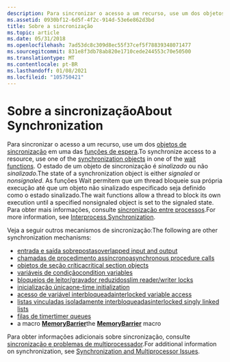 ```yaml
---
description: Para sincronizar o acesso a um recurso, use um dos objetos de sincronização em uma das funções de espera.
ms.assetid: 0930bf12-6d5f-4f2c-914d-53e6e862d3bd
title: Sobre a sincronização
ms.topic: article
ms.date: 05/31/2018
ms.openlocfilehash: 7ad53dc8c309d8ec55f37cef5f78839348071477
ms.sourcegitcommit: 831e8f3db78ab820e1710cede244553c70e50500
ms.translationtype: MT
ms.contentlocale: pt-BR
ms.lasthandoff: 01/08/2021
ms.locfileid: "105750421"
---
```

# <a name="about-synchronization"></a><span data-ttu-id="12cfd-103">Sobre a sincronização</span><span class="sxs-lookup"><span data-stu-id="12cfd-103">About Synchronization</span></span>

<span data-ttu-id="12cfd-104">Para sincronizar o acesso a um recurso, use um dos [objetos de sincronização](synchronization-objects.md) em uma das [funções de espera](wait-functions.md).</span><span class="sxs-lookup"><span data-stu-id="12cfd-104">To synchronize access to a resource, use one of the [synchronization objects](synchronization-objects.md) in one of the [wait functions](wait-functions.md).</span></span> <span data-ttu-id="12cfd-105">O estado de um objeto de sincronização é *sinalizado* ou não *sinalizado*.</span><span class="sxs-lookup"><span data-stu-id="12cfd-105">The state of a synchronization object is either *signaled* or *nonsignaled*.</span></span> <span data-ttu-id="12cfd-106">As funções Wait permitem que um thread bloqueie sua própria execução até que um objeto não sinalizado especificado seja definido como o estado sinalizado.</span><span class="sxs-lookup"><span data-stu-id="12cfd-106">The wait functions allow a thread to block its own execution until a specified nonsignaled object is set to the signaled state.</span></span> <span data-ttu-id="12cfd-107">Para obter mais informações, consulte [sincronização entre processos](interprocess-synchronization.md).</span><span class="sxs-lookup"><span data-stu-id="12cfd-107">For more information, see [Interprocess Synchronization](interprocess-synchronization.md).</span></span>

<span data-ttu-id="12cfd-108">Veja a seguir outros mecanismos de sincronização:</span><span class="sxs-lookup"><span data-stu-id="12cfd-108">The following are other synchronization mechanisms:</span></span>

-   [<span data-ttu-id="12cfd-109">entrada e saída sobrepostas</span><span class="sxs-lookup"><span data-stu-id="12cfd-109">overlapped input and output</span></span>](synchronization-and-overlapped-input-and-output.md)
-   [<span data-ttu-id="12cfd-110">chamadas de procedimento assíncrono</span><span class="sxs-lookup"><span data-stu-id="12cfd-110">asynchronous procedure calls</span></span>](asynchronous-procedure-calls.md)
-   [<span data-ttu-id="12cfd-111">objetos de seção crítica</span><span class="sxs-lookup"><span data-stu-id="12cfd-111">critical section objects</span></span>](critical-section-objects.md)
-   [<span data-ttu-id="12cfd-112">variáveis de condição</span><span class="sxs-lookup"><span data-stu-id="12cfd-112">condition variables</span></span>](condition-variables.md)
-   [<span data-ttu-id="12cfd-113">bloqueios de leitor/gravador reduzidos</span><span class="sxs-lookup"><span data-stu-id="12cfd-113">slim reader/writer locks</span></span>](slim-reader-writer--srw--locks.md)
-   [<span data-ttu-id="12cfd-114">inicialização única</span><span class="sxs-lookup"><span data-stu-id="12cfd-114">one-time initialization</span></span>](one-time-initialization.md)
-   [<span data-ttu-id="12cfd-115">acesso de variável interbloqueada</span><span class="sxs-lookup"><span data-stu-id="12cfd-115">interlocked variable access</span></span>](interlocked-variable-access.md)
-   [<span data-ttu-id="12cfd-116">listas vinculadas isoladamente interbloqueadas</span><span class="sxs-lookup"><span data-stu-id="12cfd-116">interlocked singly linked lists</span></span>](interlocked-singly-linked-lists.md)
-   [<span data-ttu-id="12cfd-117">filas de timer</span><span class="sxs-lookup"><span data-stu-id="12cfd-117">timer queues</span></span>](timer-queues.md)
-   <span data-ttu-id="12cfd-118">a macro [**MemoryBarrier**](/windows/win32/api/winnt/nf-winnt-memorybarrier)</span><span class="sxs-lookup"><span data-stu-id="12cfd-118">the [**MemoryBarrier**](/windows/win32/api/winnt/nf-winnt-memorybarrier) macro</span></span>

<span data-ttu-id="12cfd-119">Para obter informações adicionais sobre sincronização, consulte [sincronização e problemas de multiprocessador](synchronization-and-multiprocessor-issues.md).</span><span class="sxs-lookup"><span data-stu-id="12cfd-119">For additional information on synchronization, see [Synchronization and Multiprocessor Issues](synchronization-and-multiprocessor-issues.md).</span></span>

 

 
